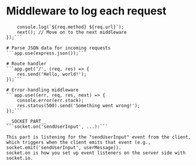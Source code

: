 # Middleware to log each request
```app.use((req, res, next) => {
    console.log(`${req.method} ${req.url}`);
    next(); // Move on to the next middleware
});```

# Parse JSON data for incoming requests
```app.use(express.json());```

# Route handler
```app.get('/', (req, res) => {
    res.send('Hello, world!');
});```

# Error-handling middleware
```app.use((err, req, res, next) => {
    console.error(err.stack);
    res.status(500).send('Something went wrong!');
});```

__SOCKET PART__
```socket.on('sendUserInput', ...):```

This part is listening for the "sendUserInput" event from the client, which triggers when the client emits that event (e.g., socket.emit('sendUserInput', userMessage)).
socket.on is how you set up event listeners on the server side with socket.io.